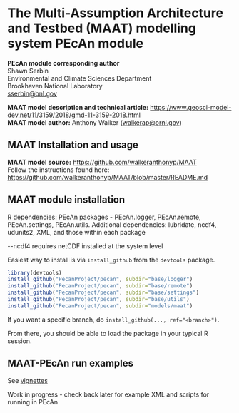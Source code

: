 # The Multi-Assumption Architecture and Testbed (MAAT) modelling system PEcAn module
**PEcAn module corresponding author** <br>
Shawn Serbin <br>
Environmental and Climate Sciences Department <br>
Brookhaven National Laboratory <br>
sserbin@bnl.gov <br>

**MAAT model description and technical article:** https://www.geosci-model-dev.net/11/3159/2018/gmd-11-3159-2018.html <br>
**MAAT model author:** Anthony Walker (walkerap@ornl.gov) <br>

## MAAT Installation and usage
**MAAT model source:** https://github.com/walkeranthonyp/MAAT <br>
Follow the instructions found here: https://github.com/walkeranthonyp/MAAT/blob/master/README.md <br>

## MAAT module installation
R dependencies: PEcAn packages - PEcAn.logger, PEcAn.remote, PEcAn.settings, PEcAn.utils. Additional dependencies: lubridate, ncdf4, udunits2, XML, and those within each package <br>

--ncdf4 requires netCDF installed at the system level 

Easiest way to install is via `install_github` from the `devtools` package. <br>

```R
library(devtools)
install_github("PecanProject/pecan", subdir="base/logger")
install_github("PecanProject/pecan", subdir="base/remote")
install_github("PecanProject/pecan", subdir="base/settings")
install_github("PecanProject/pecan", subdir="base/utils")
install_github("PecanProject/pecan", subdir="models/maat")
```

If you want a specific branch, do `install_github(..., ref="<branch>")`.

From there, you should be able to load the package in your typical R session.

## MAAT-PEcAn run examples
See [vignettes](vignettes/)

Work in progress - check back later for example XML and scripts for running in PEcAn
